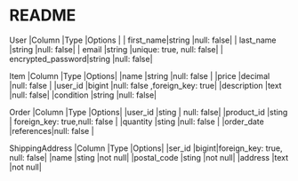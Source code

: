 # README

User 
|Column     |Type    |Options    |
| first_name|string  |null: false|
| last_name |string  |null: false|
| email     |string  |unique: true, null: false|
| encrypted_password|string  |null: false|


Item
|Column      |Type    |Options|
|name        |string  |null: false |
|price       |decimal |null: false |
|user_id     |bigint  |null: false ,foreign_key: true|
|description |text    |null: false|
|condition   |string  |null: false|


Order 
|Column     |Type      |Options|
|user_id    |sting     |  null: false|
|product_id |sting     | foreign_key: true,null: false |
|quantity   |sting     |null: false  |
|order_date |references|null: false  |


ShippingAddress
|Column      |Type  |Options|
|ser_id      |bigint|foreign_key: true, null: false|
|name        |sting |not null|
|postal_code |sting |not null|
|address     |text  |not null|
